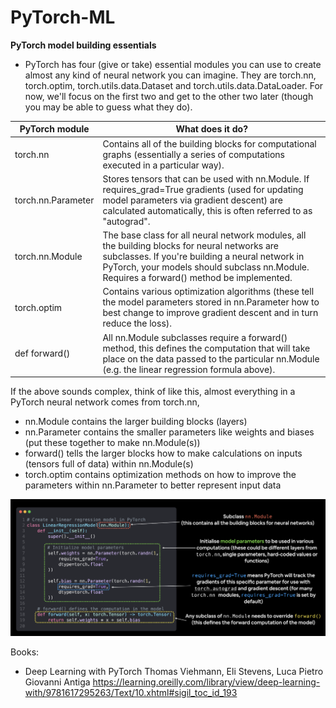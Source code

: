 # PyTorch-ML

**PyTorch model building essentials**
- PyTorch has four (give or take) essential modules you can use to create almost any kind of neural network you can imagine.
They are torch.nn, torch.optim, torch.utils.data.Dataset and torch.utils.data.DataLoader. For now, we'll focus on the first two and get to the other two later (though you may be able to guess what they do).

| PyTorch module | What does it do? |
| ----- | -----|
|  torch.nn | Contains all of the building blocks for computational graphs (essentially a series of computations executed in a particular way).|
| torch.nn.Parameter | Stores tensors that can be used with nn.Module. If requires_grad=True gradients (used for updating model parameters via gradient descent) are calculated automatically, this is often referred to as "autograd".|
| torch.nn.Module | The base class for all neural network modules, all the building blocks for neural networks are subclasses. If you're building a neural network in PyTorch, your models should subclass nn.Module. Requires a forward() method be implemented.|
| torch.optim | Contains various optimization algorithms (these tell the model parameters stored in nn.Parameter how to best change to improve gradient descent and in turn reduce the loss).|
| def forward() | All nn.Module subclasses require a forward() method, this defines the computation that will take place on the data passed to the particular nn.Module (e.g. the linear regression formula above).|

If the above sounds complex, think of like this, almost everything in a PyTorch neural network comes from torch.nn,
- nn.Module contains the larger building blocks (layers)
- nn.Parameter contains the smaller parameters like weights and biases (put these together to make nn.Module(s))
- forward() tells the larger blocks how to make calculations on inputs (tensors full of data) within nn.Module(s)
- torch.optim contains optimization methods on how to improve the parameters within nn.Parameter to better represent input data

![Image](https://github.com/andysingal/PyTorch-ML/blob/main/Images/Screen%20Shot%202023-04-08%20at%206.59.59%20PM.png)

Books:
- Deep Learning with PyTorch Thomas Viehmann, Eli Stevens, Luca Pietro Giovanni Antiga https://learning.oreilly.com/library/view/deep-learning-with/9781617295263/Text/10.xhtml#sigil_toc_id_193 
